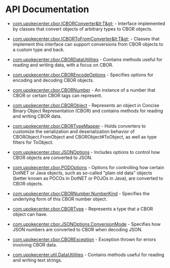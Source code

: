 # API Documentation

* [com.upokecenter.cbor.ICBORConverter&amp;lt;T&amp;gt;](com.upokecenter.cbor.ICBORConverter.md) -
Interface implemented by classes that convert objects of arbitrary types to
 CBOR objects.

* [com.upokecenter.cbor.ICBORToFromConverter&amp;lt;T&amp;gt;](com.upokecenter.cbor.ICBORToFromConverter.md) -
Classes that implement this interface can support conversions from CBOR
 objects to a custom type and back.

* [com.upokecenter.cbor.CBORDataUtilities](com.upokecenter.cbor.CBORDataUtilities.md) -
Contains methods useful for reading and writing data, with a focus on CBOR.

* [com.upokecenter.cbor.CBOREncodeOptions](com.upokecenter.cbor.CBOREncodeOptions.md) -
Specifies options for encoding and decoding CBOR objects.

* [com.upokecenter.cbor.CBORNumber](com.upokecenter.cbor.CBORNumber.md) -
An instance of a number that CBOR or certain CBOR tags can represent.

* [com.upokecenter.cbor.CBORObject](com.upokecenter.cbor.CBORObject.md) -
Represents an object in Concise Binary Object Representation (CBOR) and
 contains methods for reading and writing CBOR data.

* [com.upokecenter.cbor.CBORTypeMapper](com.upokecenter.cbor.CBORTypeMapper.md) -
Holds converters to customize the serialization and deserialization behavior
 of CBORObject.FromObject and CBORObject#ToObject, as
 well as type filters for ToObject.

* [com.upokecenter.cbor.JSONOptions](com.upokecenter.cbor.JSONOptions.md) -
Includes options to control how CBOR objects are converted to JSON.

* [com.upokecenter.cbor.PODOptions](com.upokecenter.cbor.PODOptions.md) -
Options for controlling how certain DotNET or Java objects, such as
  so-called "plain old data" objects (better known as POCOs in DotNET or
 POJOs in Java), are converted to CBOR objects.

* [com.upokecenter.cbor.CBORNumber.NumberKind](com.upokecenter.cbor.CBORNumber.NumberKind.md) -
Specifies the underlying form of this CBOR number object.

* [com.upokecenter.cbor.CBORType](com.upokecenter.cbor.CBORType.md) -
Represents a type that a CBOR object can have.

* [com.upokecenter.cbor.JSONOptions.ConversionMode](com.upokecenter.cbor.JSONOptions.ConversionMode.md) -
Specifies how JSON numbers are converted to CBOR when decoding JSON.

* [com.upokecenter.cbor.CBORException](com.upokecenter.cbor.CBORException.md) -
Exception thrown for errors involving CBOR data.

* [com.upokecenter.util.DataUtilities](com.upokecenter.util.DataUtilities.md) -
Contains methods useful for reading and writing text strings.

